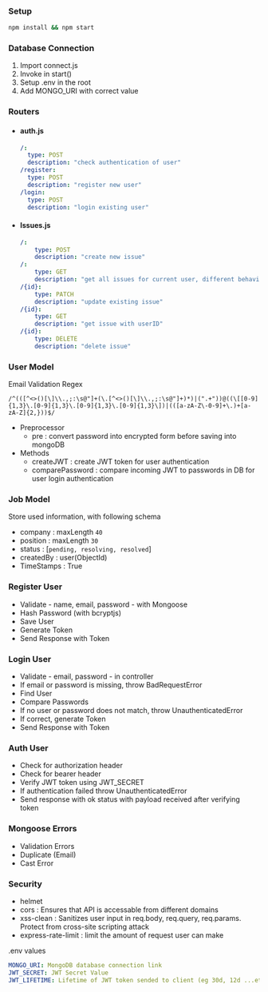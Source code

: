 ### Setup

```bash
npm install && npm start
```

### Database Connection

1. Import connect.js
2. Invoke in start()
3. Setup .env in the root
4. Add MONGO_URI with correct value

### Routers

- #### auth.js
  ```yaml
  /:
    type: POST
    description: "check authentication of user"
  /register:
    type: POST
    description: "register new user"
  /login:
    type: POST
    description: "login existing user"
  ```
- #### Issues.js
  ```yaml
  /:
      type: POST
      description: "create new issue"
  /:
      type: GET
      description: "get all issues for current user, different behaviour for different type of user"
  /{id}:
      type: PATCH
      description: "update existing issue"
  /{id}:
      type: GET
      description: "get issue with userID"
  /{id}:
      type: DELETE
      description: "delete issue"
  ```

### User Model

Email Validation Regex

```regex
/^(([^<>()[\]\\.,;:\s@"]+(\.[^<>()[\]\\.,;:\s@"]+)*)|(".+"))@((\[[0-9]{1,3}\.[0-9]{1,3}\.[0-9]{1,3}\.[0-9]{1,3}\])|(([a-zA-Z\-0-9]+\.)+[a-zA-Z]{2,}))$/
```

- Preprocessor
  - pre : convert password into encrypted form before saving into mongoDB
- Methods
  - createJWT : create JWT token for user authentication
  - comparePassword : compare incoming JWT to passwords in DB for user login authentication

### Job Model

Store used information, with following schema

- company : maxLength `40`
- position : maxLength `30`
- status : [`pending, resolving, resolved`]
- createdBy : user(ObjectId)
- TimeStamps : True

### Register User

- Validate - name, email, password - with Mongoose
- Hash Password (with bcryptjs)
- Save User
- Generate Token
- Send Response with Token

### Login User

- Validate - email, password - in controller
- If email or password is missing, throw BadRequestError
- Find User
- Compare Passwords
- If no user or password does not match, throw UnauthenticatedError
- If correct, generate Token
- Send Response with Token

### Auth User

- Check for authorization header
- Check for bearer header
- Verify JWT token using JWT_SECRET
- If authentication failed throw UnauthenticatedError
- Send response with ok status with payload received after verifying token

### Mongoose Errors

- Validation Errors
- Duplicate (Email)
- Cast Error

### Security

- helmet
- cors : Ensures that API is accessable from different domains
- xss-clean : Sanitizes user input in req.body, req.query, req.params. Protect from cross-site scripting attack
- express-rate-limit : limit the amount of request user can make

.env values

```yaml
MONGO_URI: MongoDB database connection link
JWT_SECRET: JWT Secret Value
JWT_LIFETIME: Lifetime of JWT token sended to client (eg 30d, 12d ...etc)
```
